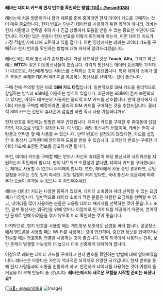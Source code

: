 **레바논 데이터 카드의 현지 번호를 확인하는 방법[[TG💪+ @esim1088](https://t.me/s/esim1088)]**

레바논에 처음 방문하거나 장기 체류를 준비 중이라면 현지 데이터 카드를 구매하는 것이 매우 중요합니다. 현지 번호는 단순히 데이터를 사용하기 위한 목적이 아니라, 레바논 현지 사람들과 연락을 취하거나 긴급 상황에서 도움을 받을 수 있는 중요한 수단이기도 합니다. 하지만 많은 분들이 현지 번호를 어떻게 확인해야 하는지, 어떤 데이터 카드가 가장 적합한지에 대해 고민하고 있을 겁니다. 이번 영상에서는 레바논 데이터 카드를 구매하고 현지 번호를 확인하는 방법에 대해 자세히 알려드리겠습니다.

레바논에는 여러 통신사가 존재합니다. 가장 대표적인 것은 **Touch**, **Alfa**, 그리고 최근에는 **MTC**와 같은 이동통신사들이 있습니다. 각각의 통신사는 데이터 요금제와 가격대가 다르므로, 자신에게 맞는 서비스를 선택하는 것이 중요합니다. 특히 데이터 소비가 많은 분들은 무제한 데이터 패키지를 제공하는 통신사를 선택하는 것이 좋습니다.

구매 전에 주의할 점은 바로 **SIM 카드 타입**입니다. 일반적으로 SIM 카드를 물리적으로 삽입하는 방식과 eSIM을 이용하는 방식이 있습니다. 최근에는 eSIM이 점차 보편화되고 있지만, 아직도 대부분의 사용자는 물리적 SIM 카드를 선호합니다. 만약 현지에서 데이터 카드를 구매할 예정이라면, 물리적 SIM 카드를 구매하는 것을 추천드립니다. 물리적 SIM 카드는 간단히 휴대폰에 삽입만 하면 즉시 사용 가능하니까요.

현지 번호를 확인하는 방법은 매우 간단합니다. 데이터 카드를 구매한 후 휴대폰에 삽입하면, 자동으로 번호가 설정됩니다. 이 번호는 해당 통신사의 번호이며, 레바논 현지 사람들과 연락을 할 때 사용할 수 있습니다. 만약 번호가 설정되지 않았다면, 카드를 삽입한 후 통신사 고객센터에 문의하여 도움을 받을 수 있습니다. 고객센터 번호는 구매한 데이터 카드에 포함된 정보를 참고하시면 됩니다.

또한, 데이터 카드를 구매할 때는 반드시 자신의 휴대폰이 해당 통신사의 네트워크를 지원하는지 확인해야 합니다. 만약 네트워크 호환성이 없다면, 데이터 카드를 구매했더라도 제대로 사용할 수 없으니 주의해야 합니다. 또한, 해외에서 사용 중인 경우라면, 로밍 설정을 꺼두는 것도 잊지 마세요. 로밍 설정이 켜져 있다면, 국내 통신사 요금제에 따라 추가 요금이 부과될 수 있으니 꼭 확인해주세요.

레바논 데이터 카드는 다양한 종류가 있으며, 데이터 소비량에 따라 선택할 수 있는 요금제가 다양합니다. 일반적으로 데이터 소비가 적은 분들은 저렴한 요금제를 선택할 수 있고, 데이터를 많이 사용하는 분들은 고용량 데이터 패키지를 선택하는 것이 좋습니다. 또한, 일부 통신사는 외국인을 위해 영어나 아랍어로 된 가이드를 제공하기 때문에, 언어적인 문제로 인해 어려움을 겪지 않도록 미리 확인하는 것이 좋습니다.

마지막으로, 현지 번호를 사용할 때는 개인정보 보호에도 신경을 써야 합니다. 공공장소에서 핸드폰을 사용할 때는 Wi-Fi를 사용하는 것이 안전하며, 중요한 정보를 입력하거나 전송할 때는 암호화된 연결을 사용하는 것이 좋습니다. 특히 외국에서 사용하는 경우, 보안 문제가 발생할 가능성이 더 높으니 더욱 신중하게 대처해야 합니다.

이상으로 레바논 데이터 카드를 구매하고 현지 번호를 확인하는 방법에 대해 알아보았습니다. 레바논은 아름다운 자연과 역사적인 유적지로 유명한 국가입니다. 현지 번호를 통해 현지 사람들과의 소통을 원활하게 하고, 안전하게 데이터를 사용하는 것이 여행의 즐거움을 더 크게 만들어 줄 것입니다. **레바논에서의 새로운 모험을 시작할 준비는 되셨나요?**

[[TG💪+ @esim1088](https://t.me/s/esim1088) ![Image](https://i.postimg.cc/Y0z9fWf4/image.png)]